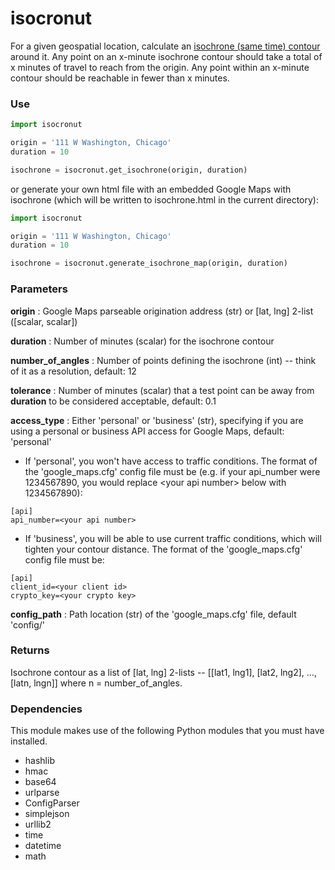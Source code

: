 # isocronut

For a given geospatial location, calculate an [isochrone (same time) contour](http://en.wikipedia.org/wiki/Isochrone_map) around it. Any point on an x-minute isochrone contour should take a total of x minutes of travel to reach from the origin. Any point within an x-minute contour should be reachable in fewer than x minutes.

### Use

```python
import isocronut

origin = '111 W Washington, Chicago'
duration = 10

isochrone = isocronut.get_isochrone(origin, duration)
```

or generate your own html file with an embedded Google Maps with isochrone (which will be written to isochrone.html in the current directory):

```python
import isocronut

origin = '111 W Washington, Chicago'
duration = 10

isochrone = isocronut.generate_isochrone_map(origin, duration)
```

### Parameters

__origin__ : Google Maps parseable origination address (str) or [lat, lng] 2-list ([scalar, scalar])

__duration__ : Number of minutes (scalar) for the isochrone contour

__number_of_angles__ : Number of points defining the isochrone (int) -- think of it as a resolution, default: 12

__tolerance__ : Number of minutes (scalar) that a test point can be away from __duration__ to be considered acceptable, default: 0.1

__access_type__ : Either 'personal' or 'business' (str), specifying if you are using a personal or business API access for Google Maps, default: 'personal'

  * If 'personal', you won't have access to traffic conditions. The format of the 'google_maps.cfg' config file must be (e.g. if your api_number were 1234567890, you would replace \<your api number\> below with 1234567890):

```
[api]
api_number=<your api number>
```

  * If 'business', you will be able to use current traffic conditions, which will tighten your contour distance. The format of the 'google_maps.cfg' config file must be:

```
[api]
client_id=<your client id>
crypto_key=<your crypto key>
```

__config_path__ : Path location (str) of the 'google_maps.cfg' file, default 'config/'

### Returns

Isochrone contour as a list of [lat, lng] 2-lists -- [[lat1, lng1], [lat2, lng2], ..., [latn, lngn]] where n = number_of_angles.

### Dependencies

This module makes use of the following Python modules that you must have installed.

* hashlib
* hmac
* base64
* urlparse
* ConfigParser
* simplejson
* urllib2
* time
* datetime
* math
